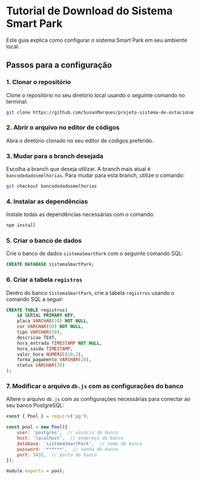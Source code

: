 # Tutorial de Download do Sistema Smart Park

Este guia explica como configurar o sistema Smart Park em seu ambiente local.

## Passos para a configuração

### 1. Clonar o repositório
Clone o repositório no seu diretório local usando o seguinte comando no terminal:
```bash
git clone https://github.com/SusanMarques/projeto-sistema-de-estacionamento.git
```

### 2. Abrir o arquivo no editor de códigos
Abra o diretório clonado no seu editor de códigos preferido.

### 3. Mudar para a branch desejada
Escolha a branch que deseja utilizar. A branch mais atual é `bancodedadosmelhorias`. Para mudar para esta branch, utilize o comando:
```bash
git checkout bancodedadosmelhorias
```

### 4. Instalar as dependências
Instale todas as dependências necessárias com o comando:
```bash
npm install
```

### 5. Criar o banco de dados
Crie o banco de dados `sistemaSmartPark` com o seguinte comando SQL:
```sql
CREATE DATABASE sistemaSmartPark;
```

### 6. Criar a tabela `registros`
Dentro do banco `SistemaSmartPark`, crie a tabela `registros` usando o comando SQL a seguir:
```sql
CREATE TABLE registros(
    id SERIAL PRIMARY KEY,
    placa VARCHAR(10) NOT NULL,
    cor VARCHAR(50) NOT NULL,
    tipo VARCHAR(50),
    descricao TEXT,
    hora_entrada TIMESTAMP NOT NULL,
    hora_saida TIMESTAMP,
    valor_hora NUMERIC(10,2),
    forma_pagamento VARCHAR(20),
    status VARCHAR(20)
);
```

### 7. Modificar o arquivo `db.js` com as configurações do banco
Altere o arquivo `db.js` com as configurações necessárias para conectar ao seu banco PostgreSQL:
```javascript
const { Pool } = require('pg');

const pool = new Pool({
    user: 'postgres',  // usuário do banco
    host: 'localhost',  // endereço do banco
    database: 'sistemaSmartPark',  // nome do banco
    password: '******',  // senha do banco
    port: 5432,  // porta do banco
});

module.exports = pool;
```
